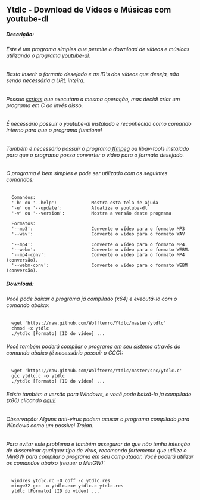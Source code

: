 ## Ytdlc - Download de Vídeos e Músicas com youtube-dl

##### Descrição:

###### Este é um programa simples que permite o download de vídeos e músicas utilizando o programa [youtube-dl](https://github.com/rg3/youtube-dl).
###### Basta inserir o formato desejado e as ID's dos vídeos que deseja, não sendo necessária a URL inteira.
###### Possuo [scripts](https://github.com/Wolfterro/Youtube-DL-Script) que executam a mesma operação, mas decidi criar um programa em C ao invés disso.
###### É necessário possuir o youtube-dl instalado e reconhecido como comando interno para que o programa funcione!
###### Também é necessário possuir o programa [ffmpeg](https://www.ffmpeg.org/) ou libav-tools instalado para que o programa possa converter o vídeo para o formato desejado.
###### O programa é bem simples e pode ser utilizado com os seguintes comandos:

      Comandos:
      '-h' ou '--help':             Mostra esta tela de ajuda
      '-u' ou '--update':           Atualiza o youtube-dl
      '-v' ou '--version':          Mostra a versão deste programa
      
      Formatos:
      '--mp3':                      Converte o vídeo para o formato MP3
      '--wav':                      Converte o vídeo para o formato WAV
      
      '--mp4':                      Converte o vídeo para o formato MP4.
      '--webm':                     Converte o vídeo para o formato WEBM.
      '--mp4-conv':                 Converte o vídeo para o formato MP4 (conversão).
      '--webm-conv':                Converte o vídeo para o formato WEBM (conversão).

##### Download:

###### Você pode baixar o programa já compilado (x64) e executá-lo com o comando abaixo:

      wget 'https://raw.github.com/Wolfterro/Ytdlc/master/ytdlc'
      chmod +x ytdlc
      ./ytdlc [Formato] [ID do vídeo] ...

###### Você também poderá compilar o programa em seu sistema através do comando abaixo (é necessário possuir o GCC):

      wget 'https://raw.github.com/Wolfterro/Ytdlc/master/src/ytdlc.c'
      gcc ytdlc.c -o ytdlc
      ./ytdlc [Formato] [ID do vídeo] ...

###### Existe também a versão para Windows, e você pode baixá-lo já compilado (x86) clicando [aqui!](https://raw.github.com/Wolfterro/Ytdlc/master/Win/bin/ytdlc.exe)

###### Observação: Alguns anti-virus podem acusar o programa compilado para Windows como um possível Trojan. 
###### Para evitar este problema e também assegurar de que não tenho intenção de disseminar qualquer tipo de vírus, recomendo fortemente que utilize o [MinGW](http://www.mingw.org/) para compilar o programa em seu computador. Você poderá utilizar os comandos abaixo (requer o MinGW):

      windres ytdlc.rc -O coff -o ytdlc.res
      mingw32-gcc -o ytdlc.exe ytdlc.c ytdlc.res
      ytdlc [Formato] [ID do vídeo] ...

<br />
